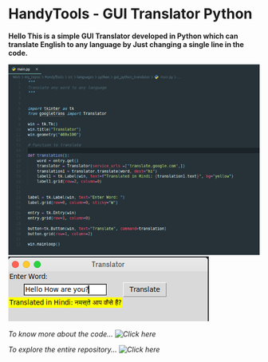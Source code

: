 # HandyTools - GUI Translator Python

**Hello This is a simple GUI Translator developed in Python which can translate English to any language by Just changing a single line in the code.**

![Code](HandyTools_GUI_translator_0.png)
![Demo](HandyTools_GUI_translator_1.png)

*To know more about the code... ![Click here](https://github.com/thewolfcommander/HandyTools/tree/master/src/languages/python/gui_python_translator/)*

*To explore the entire repository... ![Click here](https://github.com/thewolfcommander/HandyTools/)*